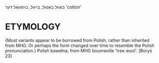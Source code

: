 באַוול
באַנוול, בײַוול, בוימוואָל
דער
'cotton'

ETYMOLOGY
===========
{Most variants appear to be borrowed from Polish, rather than inherited from MHG. Or perhaps the form changed over time to resemble the Polish pronunciation.}
Polish bawełna; from MHG boumwolle 'tree wool'.
[Boryś 23]